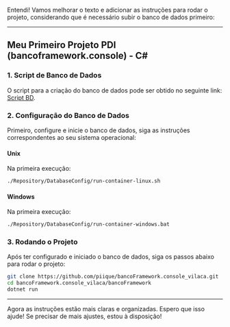 Entendi! Vamos melhorar o texto e adicionar as instruções para rodar o projeto, considerando que é necessário subir o banco de dados primeiro:

---

## Meu Primeiro Projeto PDI (bancoframework.console) - C#

### 1. Script de Banco de Dados

O script para a criação do banco de dados pode ser obtido no seguinte link: [Script BD](./Repository/DatabaseConfig/init.sql).

### 2. Configuração do Banco de Dados

Primeiro, configure e inicie o banco de dados, siga as instruções correspondentes ao seu sistema operacional:

#### Unix
Na primeira execução:
```bash
./Repository/DatabaseConfig/run-container-linux.sh
```

#### Windows
Na primeira execução:
```bash
./Repository/DatabaseConfig/run-container-windows.bat
```


### 3. Rodando o Projeto

Após ter configurado e iniciado o banco de dados, siga os passos abaixo para rodar o projeto:

```bash
git clone https://github.com/piique/bancoFramework.console_vilaca.git
cd bancoFramework.console_vilaca/bancoFramework
dotnet run
```

---

Agora as instruções estão mais claras e organizadas. Espero que isso ajude! Se precisar de mais ajustes, estou à disposição!
